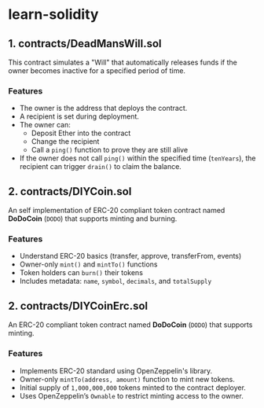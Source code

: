 # learn-solidity
## 1. contracts/DeadMansWill.sol

This contract simulates a "Will" that automatically releases funds if the owner becomes inactive for a specified period of time.

### Features

- The owner is the address that deploys the contract.
- A recipient is set during deployment.
- The owner can:
  - Deposit Ether into the contract
  - Change the recipient
  - Call a `ping()` function to prove they are still alive
- If the owner does not call `ping()` within the specified time (`tenYears`), the recipient can trigger `drain()` to claim the balance.

## 2. contracts/DIYCoin.sol

An self implementation of ERC-20 compliant token contract named **DoDoCoin** (`DODO`) that supports minting and burning.

### Features

- Understand ERC-20 basics (transfer, approve, transferFrom, events)
- Owner-only `mint()` and `mintTo()` functions
- Token holders can `burn()` their tokens
- Includes metadata: `name`, `symbol`, `decimals`, and `totalSupply`

## 2. contracts/DIYCoinErc.sol

An ERC-20 compliant token contract named **DoDoCoin** (`DODO`) that supports minting.

### Features

- Implements ERC-20 standard using OpenZeppelin's library.
- Owner-only `mintTo(address, amount)` function to mint new tokens.
- Initial supply of `1,000,000,000` tokens minted to the contract deployer.
- Uses OpenZeppelin’s `Ownable` to restrict minting access to the owner.